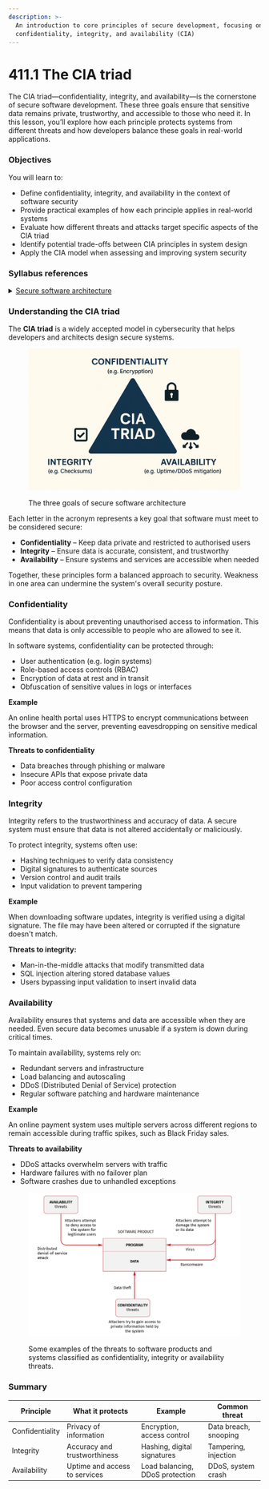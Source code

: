 ```yaml
---
description: >-
  An introduction to core principles of secure development, focusing on
  confidentiality, integrity, and availability (CIA)
---
```


# 411.1 The CIA triad

The CIA triad—confidentiality, integrity, and availability—is the cornerstone of secure software development. These three goals ensure that sensitive data remains private, trustworthy, and accessible to those who need it. In this lesson, you’ll explore how each principle protects systems from different threats and how developers balance these goals in real-world applications.

### **Objectives**

You will learn to:

* Define confidentiality, integrity, and availability in the context of software security
* Provide practical examples of how each principle applies in real-world systems
* Evaluate how different threats and attacks target specific aspects of the CIA triad
* Identify potential trade-offs between CIA principles in system design
* Apply the CIA model when assessing and improving system security

### Syllabus references

<details>

<summary><a href="https://curriculum.nsw.edu.au/learning-areas/tas/software-engineering-11-12-2022/content/year-12/fa039e749d">Secure software architecture</a></summary>

* Explore fundamental software design security concepts when developing programming code, including:\
  – confidentiality\
  – integrity\
  – availability

</details>

### **Understanding the CIA triad**

The **CIA triad** is a widely accepted model in cybersecurity that helps developers and architects design secure systems.&#x20;

<figure><img src="../../../.gitbook/assets/image (2).png" alt=""><figcaption><p>The three goals of secure software architecture</p></figcaption></figure>

Each letter in the acronym represents a key goal that software must meet to be considered secure:

* **Confidentiality** – Keep data private and restricted to authorised users
* **Integrity** – Ensure data is accurate, consistent, and trustworthy
* **Availability** – Ensure systems and services are accessible when needed

Together, these principles form a balanced approach to security. Weakness in one area can undermine the system's overall security posture.

### **Confidentiality**

Confidentiality is about preventing unauthorised access to information. This means that data is only accessible to people who are allowed to see it.

In software systems, confidentiality can be protected through:

* User authentication (e.g. login systems)
* Role-based access controls (RBAC)
* Encryption of data at rest and in transit
* Obfuscation of sensitive values in logs or interfaces

**Example**

An online health portal uses HTTPS to encrypt communications between the browser and the server, preventing eavesdropping on sensitive medical information.

**Threats to confidentiality**

* Data breaches through phishing or malware
* Insecure APIs that expose private data
* Poor access control configuration

### **Integrity**

Integrity refers to the trustworthiness and accuracy of data. A secure system must ensure that data is not altered accidentally or maliciously.

To protect integrity, systems often use:

* Hashing techniques to verify data consistency
* Digital signatures to authenticate sources
* Version control and audit trails
* Input validation to prevent tampering

**Example**

When downloading software updates, integrity is verified using a digital signature. The file may have been altered or corrupted if the signature doesn't match.

**Threats to integrity:**

* Man-in-the-middle attacks that modify transmitted data
* SQL injection altering stored database values
* Users bypassing input validation to insert invalid data

### **Availability**

Availability ensures that systems and data are accessible when they are needed. Even secure data becomes unusable if a system is down during critical times.

To maintain availability, systems rely on:

* Redundant servers and infrastructure
* Load balancing and autoscaling
* DDoS (Distributed Denial of Service) protection
* Regular software patching and hardware maintenance

**Example**

An online payment system uses multiple servers across different regions to remain accessible during traffic spikes, such as Black Friday sales.

**Threats to availability**

* DDoS attacks overwhelm servers with traffic
* Hardware failures with no failover plan
* Software crashes due to unhandled exceptions

<figure><img src="../../../.gitbook/assets/121-ciaThreats (1).png" alt=""><figcaption><p>Some examples of the threats to software products and systems classified as confidentiality, integrity or availability threats.</p></figcaption></figure>

### Summary

| Principle       | What it protects              | Example                         | Common threat         |
| --------------- | ----------------------------- | ------------------------------- | --------------------- |
| Confidentiality | Privacy of information        | Encryption, access control      | Data breach, snooping |
| Integrity       | Accuracy and trustworthiness  | Hashing, digital signatures     | Tampering, injection  |
| Availability    | Uptime and access to services | Load balancing, DDoS protection | DDoS, system crash    |
